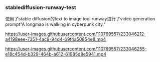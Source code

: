 ### stablediffusion-runway-test
使用了stable diffusion的text to image tool runway进行了video generation<dr>
prompt"A longmao is walking in cyberpunk city."<dr>

https://user-images.githubusercontent.com/110769557/233046212-a4198eee-7351-4ac9-94d4-69f4a50854e8.mp4

https://user-images.githubusercontent.com/110769557/233046255-e18c454d-b329-464b-a612-61985d8e5941.mp4

